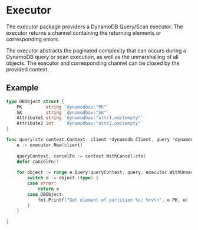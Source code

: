 # Executor
The executor package providers a DynamoDB Query/Scan executor.
The executor returns a channel containing the returning elements or corresponding errors.

The executor abstracts the paginated complexity that can occurs during a DynamoDB query or scan execution, 
as well as the unmarshalling of all objects.
The executor and corresponding channel can be closed by the provided context.

## Example
```go
type DBObject struct {
    PK         string `dynamodbav:"PK"`
    SK         string `dynamodbav:"SK"`
    Attribute1 string `dynamodbav:"attr1,omitempty"`
    Attribute2 int    `dynamodbav:"attr2,omitempty"`
}

func query(ctx context.Context, client *dynamodb.Client, query *dynamodb.QueryInput) error {
	e := executor.New(client)
	
	queryContext, cancelFn := context.WithCancel(ctx)
	defer cancelFn()
	
	for object := range e.Query(queryContext, query, executor.WithUnmarshalToItemMapFn[DBOject]()) {
		switch o := object.(type) {
		case error:
		    return o
		case DBObject:
		    fmt.Printf("Get element of partition %s: %+v\n", o.PK, o)
        } 
    }
	
}
```